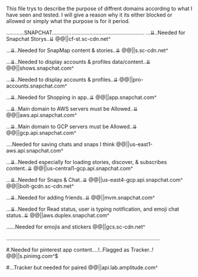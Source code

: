 This file trys to describe the purpose of diffrent domains according to what I have seen and tested. I will give a reason why it its either blocked or allowed or simply what the purpose is for it period.



............SNAPCHAT..............................................................
...⇊..Needed for Snapchat Storys..⇊
@@||cf-st.sc-cdn.net^

...⇊..Needed for SnapMap content & stories..⇊
@@||s.sc-cdn.net^

...⇊..Needed to display accounts & profiles data/content..⇊
@@||shows.snapchat.com^

...⇊..Needed to display accounts & profiles..⇊
@@||pro-accounts.snapchat.com^

...⇊..Needed for Shopping in app..⇊
@@||app.snapchat.com^

...⇊..Main domain to AWS servers must be Allowed..⇊
@@||aws.api.snapchat.com^

...⇊..Main domain to GCP servers must be Allowed..⇊
@@||gcp.api.snapchat.com^

....Needed for saving chats and snaps I think
@@||us-east1-aws.api.snapchat.com^ 

...⇊..Needed especially for loading stories, discover, & subscribes content..⇊
@@||us-central1-gcp.api.snapchat.com^

...⇊..Needed for Snaps & Chat..⇊
@@||us-east4-gcp.api.snapchat.com^
@@||bolt-gcdn.sc-cdn.net^

...⇊..Needed for adding friends..⇊
@@||mvm.snapchat.com^

...⇊..Needed for Read status, user is typing notification, and emoji chat status..⇊
@@||aws.duplex.snapchat.com^

......Needed for emojis and stickers
@@||gcs.sc-cdn.net^

.......................................................................................................

#.Needed for pinterest app content....!..Flagged as Tracker..!
@@||s.pinimg.com^$

#...Tracker but needed for paired
@@||api.lab.amplitude.com^
